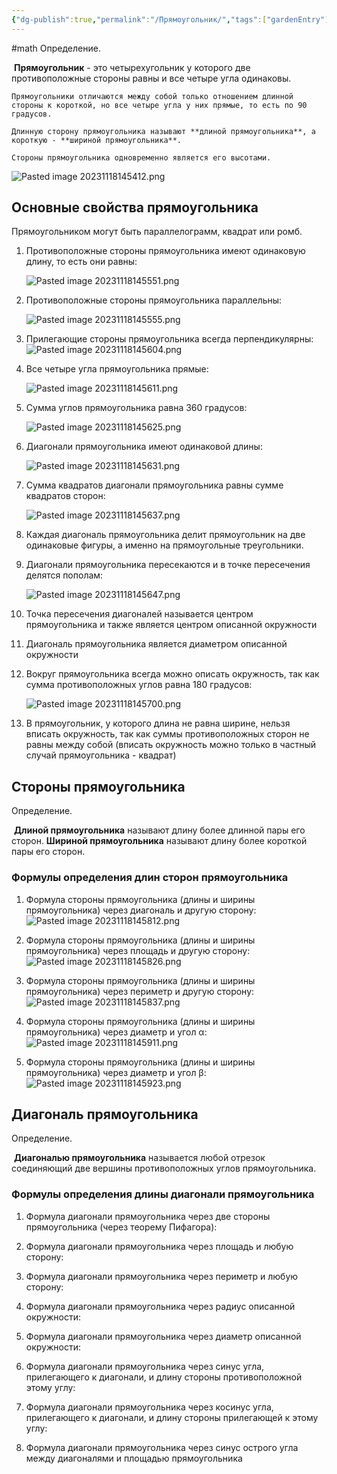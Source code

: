 ```yaml
---
{"dg-publish":true,"permalink":"/Прямоугольник/","tags":["gardenEntry"]}
---
```



#math 
Определение.

 **Прямоугольник** - это четырехугольник у которого две противоположные стороны равны и все четыре угла одинаковы.

	Прямоугольники отличаются между собой только отношением длинной стороны к короткой, но все четыре угла у них прямые, то есть по 90 градусов.

	Длинную сторону прямоугольника называют **длиной прямоугольника**, а короткую - **шириной прямоугольника**.

	Стороны прямоугольника одновременно является его высотами.

![Pasted image 20231118145412.png](/img/user/Pasted%20image%2020231118145412.png)
## Основные свойства прямоугольника

Прямоугольником могут быть параллелограмм, квадрат или ромб.

1. Противоположные стороны прямоугольника имеют одинаковую длину, то есть они равны:  

	![Pasted image 20231118145551.png](/img/user/Pasted%20image%2020231118145551.png)

2. Противоположные стороны прямоугольника параллельны:  

	![Pasted image 20231118145555.png](/img/user/Pasted%20image%2020231118145555.png)

3. Прилегающие стороны прямоугольника всегда перпендикулярны:  
	![Pasted image 20231118145604.png](/img/user/Pasted%20image%2020231118145604.png)

4. Все четыре угла прямоугольника прямые:  

	![Pasted image 20231118145611.png](/img/user/Pasted%20image%2020231118145611.png)

5. Сумма углов прямоугольника равна 360 градусов:  

	![Pasted image 20231118145625.png](/img/user/Pasted%20image%2020231118145625.png)

6. Диагонали прямоугольника имеют одинаковой длины:  

	![Pasted image 20231118145631.png](/img/user/Pasted%20image%2020231118145631.png)

7. Сумма квадратов диагонали прямоугольника равны сумме квадратов сторон:  

	![Pasted image 20231118145637.png](/img/user/Pasted%20image%2020231118145637.png)

8. Каждая диагональ прямоугольника делит прямоугольник на две одинаковые фигуры, а именно на прямоугольные треугольники.
	
9. Диагонали прямоугольника пересекаются и в точке пересечения делятся пополам:  
  

	![Pasted image 20231118145647.png](/img/user/Pasted%20image%2020231118145647.png)

10. Точка пересечения диагоналей называется центром прямоугольника и также является центром описанной окружности
	
11. Диагональ прямоугольника является диаметром описанной окружности
	
12. Вокруг прямоугольника всегда можно описать окружность, так как сумма противоположных углов равна 180 градусов:  

	![Pasted image 20231118145700.png](/img/user/Pasted%20image%2020231118145700.png)

13. В прямоугольник, у которого длина не равна ширине, нельзя вписать окружность, так как суммы противоположных сторон не равны между собой (вписать окружность можно только в частный случай прямоугольника - квадрат)


## Стороны прямоугольника

Определение.

 **Длиной прямоугольника** называют длину более длинной пары его сторон. **Шириной прямоугольника** называют длину более короткой пары его сторон.

### Формулы определения длин сторон прямоугольника

1. Формула стороны прямоугольника (длины и ширины прямоугольника) через диагональ и другую сторону:
	![Pasted image 20231118145812.png](/img/user/Pasted%20image%2020231118145812.png)

2. Формула стороны прямоугольника (длины и ширины прямоугольника) через площадь и другую сторону:
	![Pasted image 20231118145826.png](/img/user/Pasted%20image%2020231118145826.png)

3. Формула стороны прямоугольника (длины и ширины прямоугольника) через периметр и другую сторону:
	![Pasted image 20231118145837.png](/img/user/Pasted%20image%2020231118145837.png)

1. Формула стороны прямоугольника (длины и ширины прямоугольника) через диаметр и угол α:
	![Pasted image 20231118145911.png](/img/user/Pasted%20image%2020231118145911.png)
2. Формула стороны прямоугольника (длины и ширины прямоугольника) через диаметр и угол β:
	![Pasted image 20231118145923.png](/img/user/Pasted%20image%2020231118145923.png) 

## Диагональ прямоугольника

Определение.

 **Диагональю прямоугольника** называется любой отрезок соединяющий две вершины противоположных углов прямоугольника.

### Формулы определения длины диагонали прямоугольника

1. Формула диагонали прямоугольника через две стороны прямоугольника (через теорему Пифагора):
	

2. Формула диагонали прямоугольника через площадь и любую сторону:

	

3. Формула диагонали прямоугольника через периметр и любую сторону:

	

4. Формула диагонали прямоугольника через радиус описанной окружности:
	

5. Формула диагонали прямоугольника через диаметр описанной окружности:
	

6. Формула диагонали прямоугольника через синус угла, прилегающего к диагонали, и длину стороны противоположной этому углу:
	

7. Формула диагонали прямоугольника через косинус угла, прилегающего к диагонали, и длину стороны прилегающей к этому углу:
	

8. Формула диагонали прямоугольника через синус острого угла между диагоналями и площадью прямоугольника
	